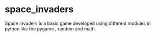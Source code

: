 # space_invaders
Space Invaders is a basic game developed using different modules in python like the pygame , random and math.
